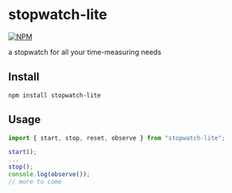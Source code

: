 # stopwatch-lite

[![NPM](https://nodei.co/npm/stopwatch-lite.png?stars=true)](https://www.npmjs.com/package/stopwatch-lite)

a stopwatch for all your time-measuring needs

## Install

```shell
npm install stopwatch-lite
```

## Usage

```js
import { start, stop, reset, observe } from "stopwatch-lite";

start();
...
stop();
console.log(observe());
// more to come
```
